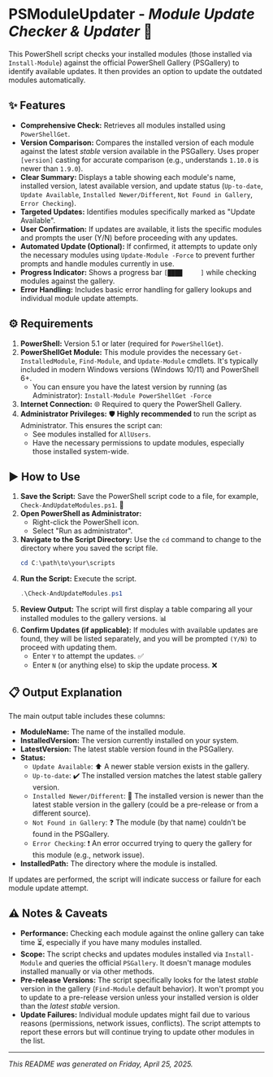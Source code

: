 # PSModuleUpdater - _Module Update Checker & Updater_ 🚀

This PowerShell script checks your installed modules (those installed via `Install-Module`) against the official PowerShell Gallery (PSGallery) to identify available updates. It then provides an option to update the outdated modules automatically.

## ✨ Features

* **Comprehensive Check:** Retrieves all modules installed using `PowerShellGet`.
* **Version Comparison:** Compares the installed version of each module against the latest *stable* version available in the PSGallery. Uses proper `[version]` casting for accurate comparison (e.g., understands `1.10.0` is newer than `1.9.0`).
* **Clear Summary:** Displays a table showing each module's name, installed version, latest available version, and update status (`Up-to-date`, `Update Available`, `Installed Newer/Different`, `Not Found in Gallery`, `Error Checking`).
* **Targeted Updates:** Identifies modules specifically marked as "Update Available".
* **User Confirmation:** If updates are available, it lists the specific modules and prompts the user (Y/N) before proceeding with any updates.
* **Automated Update (Optional):** If confirmed, it attempts to update only the necessary modules using `Update-Module -Force` to prevent further prompts and handle modules currently in use.
* **Progress Indicator:** Shows a progress bar `[████     ]` while checking modules against the gallery.
* **Error Handling:** Includes basic error handling for gallery lookups and individual module update attempts.

## ⚙️ Requirements

1.  **PowerShell:** Version 5.1 or later (required for `PowerShellGet`).
2.  **PowerShellGet Module:** This module provides the necessary `Get-InstalledModule`, `Find-Module`, and `Update-Module` cmdlets. It's typically included in modern Windows versions (Windows 10/11) and PowerShell 6+.
    * You can ensure you have the latest version by running (as Administrator): `Install-Module PowerShellGet -Force`
3.  **Internet Connection:** 🌐 Required to query the PowerShell Gallery.
4.  **Administrator Privileges:** 🛡️ **Highly recommended** to run the script as Administrator. This ensures the script can:
    * See modules installed for `AllUsers`.
    * Have the necessary permissions to update modules, especially those installed system-wide.

## ▶️ How to Use

1.  **Save the Script:** Save the PowerShell script code to a file, for example, `Check-AndUpdateModules.ps1`. 💾
2.  **Open PowerShell as Administrator:**
    * Right-click the PowerShell icon.
    * Select "Run as administrator".
3.  **Navigate to the Script Directory:** Use the `cd` command to change to the directory where you saved the script file.
    ```powershell
    cd C:\path\to\your\scripts
    ```
4.  **Run the Script:** Execute the script.
    ```powershell
    .\Check-AndUpdateModules.ps1
    ```
5.  **Review Output:** The script will first display a table comparing all your installed modules to the gallery versions. 📊
6.  **Confirm Updates (if applicable):** If modules with available updates are found, they will be listed separately, and you will be prompted `(Y/N)` to proceed with updating them.
    * Enter `Y` to attempt the updates. ✅
    * Enter `N` (or anything else) to skip the update process. ❌

## 📋 Output Explanation

The main output table includes these columns:

* **ModuleName:** The name of the installed module.
* **InstalledVersion:** The version currently installed on your system.
* **LatestVersion:** The latest stable version found in the PSGallery.
* **Status:**
    * `Update Available`: ⬆️ A newer stable version exists in the gallery.
    * `Up-to-date`: ✔️ The installed version matches the latest stable gallery version.
    * `Installed Newer/Different`: 🤔 The installed version is newer than the latest stable version in the gallery (could be a pre-release or from a different source).
    * `Not Found in Gallery`: ❓ The module (by that name) couldn't be found in the PSGallery.
    * `Error Checking`: ❗ An error occurred trying to query the gallery for this module (e.g., network issue).
* **InstalledPath:** The directory where the module is installed.

If updates are performed, the script will indicate success or failure for each module update attempt.

## ⚠️ Notes & Caveats

* **Performance:** Checking each module against the online gallery can take time ⏳, especially if you have many modules installed.
* **Scope:** The script checks and updates modules installed via `Install-Module` and queries the official `PSGallery`. It doesn't manage modules installed manually or via other methods.
* **Pre-release Versions:** The script specifically looks for the latest *stable* version in the gallery (`Find-Module` default behavior). It won't prompt you to update to a pre-release version unless your installed version is older than the *latest stable* version.
* **Update Failures:** Individual module updates might fail due to various reasons (permissions, network issues, conflicts). The script attempts to report these errors but will continue trying to update other modules in the list.

---

*This README was generated on Friday, April 25, 2025.*

